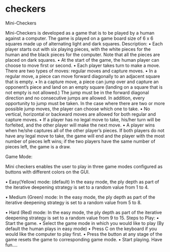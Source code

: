 # checkers

Mini-Checkers

Mini-Checkers is developed as a game that is to be played by a human against a computer. The game is played on a game board size of 6 x 6 squares made up of alternating light and dark squares.
Description:
•	Each player starts out with six playing pieces, with the white pieces for the human and the black pieces for the computer. Note that all the pieces are placed on dark squares. 
•	At the start of the game, the human player can choose to move first or second. 
•	Each player takes turn to make a move. There are two types of moves: regular moves and capture moves.
•	In a regular move, a piece can move forward diagonally to an adjacent square that is empty.
•	In a capture move, a piece can jump over and capture an opponent’s piece and land on an empty square (landing on a square that is not empty is not allowed.) The jump must be in the forward diagonal direction and no consecutive jumps are allowed. In addition, every opportunity to jump must be taken. In the case where there are two or more possible jump moves, the player can choose which one to take.
•	No vertical, horizontal or backward moves are allowed for both regular and capture moves.
•	If a player has no legal move to take, his/her turn will be forfeited, and the other player will make the next move. 
•	A player wins when he/she captures all of the other player’s pieces. If both players do not have any legal move to take, the game will end and the player with the most number of pieces left wins; if the two players have the same number of pieces left, the game is a draw. 



Game Mode:

Mini checkers enables the user to play in three game modes configured as buttons with different colors on the GUI.

•	Easy(Yellow) mode: (default)
In the easy mode, the ply depth as part of the iterative deepening strategy is set to a random value from 1 to 4. 

•	Medium (Green) mode:
In the easy mode, the ply depth as part of the iterative deepening strategy is set to a random value from 5 to 8. 

•	Hard (Red) mode:
In the easy mode, the ply depth as part of the iterative deepening strategy is set to a random value from 9 to 15. 
Steps to Play:
•	Start the game. 
•	Select the game mode in which you would like to play (By default the human plays in easy mode)
•	Press C on the keyboard if you would like the computer to play first.
•	Press the button at any stage of the game resets the game to corresponding game mode.
•	Start playing. Have fun….

